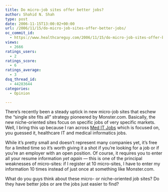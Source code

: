 ```yaml
---
title: Do micro-job sites offer better jobs?
author: Shahid N. Shah
type: post
date: 2006-11-15T13:00:02+00:00
url: /2006/11/15/do-micro-job-sites-offer-better-jobs/
oc_commit_id:
  - https://www.healthcareguy.com/2006/11/15/do-micro-job-sites-offer-better-jobs/1478769084
views:
  - 2666
ratings_users:
  - 2
ratings_score:
  - 6
ratings_average:
  - 3
dsq_thread_id:
  - 44283644
categories:
  - Opinion

---
```

There&#8217;s recently been a steady uptick in new micro-job sites that eschew the &#8220;single site fits all&#8221; strategy pioneered by Monster.com. Basically, the new&nbsp;niche-oriented sites focus on specific jobs of very specific markets. Well, I bring this up because I ran across [Med IT Jobs][1]&nbsp;which is focused on, you guessed it, healthcare IT and medical informatics jobs.

While it&#8217;s pretty small and doesn&#8217;t represent many companies yet, it&#8217;s free for a limited time so it&#8217;s worth giving it a shot if you&#8217;re looking for a job or if you&#8217;re an employer with an open position. Of course, it requires you to enter all your resume information _yet again &#8212;_ this is one of the principal weaknesses of micro-sites: if I register at 10 micro-sites, I have to enter my information 10 times instead of just once at something like Monster.com.

What do you guys think about these micro- or niche-oriented job sites? Do they have better jobs or are the jobs just easier to find?

 [1]: http://www.meditjobs.com